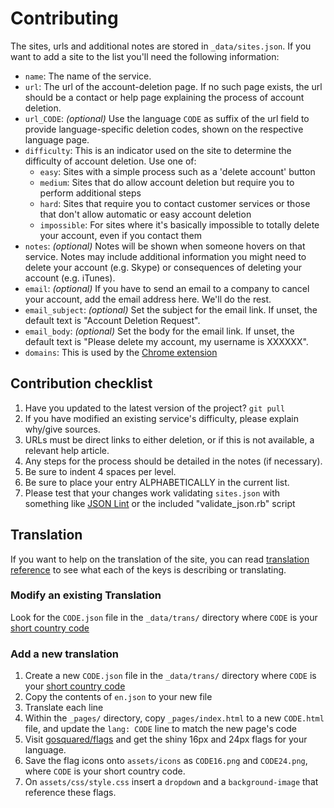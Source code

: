 # Contributing

The sites, urls and additional notes are stored in `_data/sites.json`. If you want to add a site to the list you'll need the following information:

- `name`: The name of the service.
- `url`: The url of the account-deletion page. If no such page exists, the url should be a contact or help page explaining the process of account deletion.
- `url_CODE`: *(optional)* Use the language `CODE` as suffix of the url field to provide language-specific deletion codes, shown on the respective language page.
- `difficulty`: This is an indicator used on the site to determine the difficulty of account deletion. Use one of:
    - `easy`: Sites with a simple process such as a 'delete account' button
    - `medium`: Sites that do allow account deletion but require you to perform additional steps
    - `hard`: Sites that require you to contact customer services or those that don't allow automatic or easy account deletion
    - `impossible`: For sites where it's basically impossible to totally delete your account, even if you contact them
- `notes`: *(optional)* Notes will be shown when someone hovers on that service. Notes may include additional information you might need to delete your account (e.g. Skype) or consequences of deleting your account (e.g. iTunes).
- `email`: *(optional)* If you have to send an email to a company to cancel your account, add the email address here. We'll do the rest.
- `email_subject`: *(optional)* Set the subject for the email link. If unset, the default text is "Account Deletion Request".
- `email_body`: *(optional)* Set the body for the email link. If unset, the default text is "Please delete my account, my username is XXXXXX".
- `domains`: This is used by the [Chrome extension](https://github.com/jdm-contrib/justdelete.me-chrome-extension)

## Contribution checklist

1. Have you updated to the latest version of the project? `git pull`
2. If you have modified an existing service's difficulty, please explain why/give sources.
3. URLs must be direct links to either deletion, or if this is not available, a relevant help article.
4. Any steps for the process should be detailed in the notes (if necessary).
5. Be sure to indent 4 spaces per level.
6. Be sure to place your entry ALPHABETICALLY in the current list.
7. Please test that your changes work validating `sites.json` with something like [JSON Lint](http://jsonlint.com/) or the included "validate_json.rb" script

## Translation

If you want to help on the translation of the site, you can read [translation reference](TRANSLATION_REFERENCE.md) to see what each of the keys is describing or translating.

### Modify an existing Translation

Look for the `CODE.json` file in the `_data/trans/` directory where `CODE` is your [short country code](https://en.wikipedia.org/wiki/Country_code)


### Add a new translation

1. Create a new `CODE.json` file in the `_data/trans/` directory where `CODE` is your [short country code](https://en.wikipedia.org/wiki/Country_code)
2. Copy the contents of `en.json` to your new file
3. Translate each line
4. Within the `_pages/` directory, copy `_pages/index.html` to a new `CODE.html` file, and update the `lang: CODE` line to match the new page's code
5. Visit [gosquared/flags](https://github.com/gosquared/flags/tree/master/flags/flags-iso/shiny) and get the shiny 16px and 24px flags for your language.
6. Save the flag icons onto `assets/icons` as `CODE16.png` and `CODE24.png`, where `CODE` is your short country code.
7. On `assets/css/style.css` insert a `dropdown` and a `background-image` that reference these flags.
